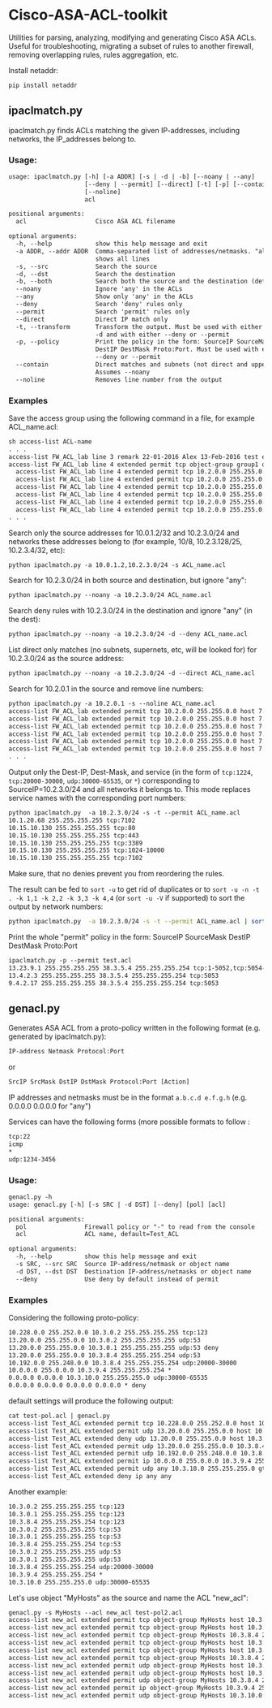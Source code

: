 # Cisco-ASA-ACL-toolkit
Utilities for parsing, analyzing, modifying and generating Cisco ASA ACLs. Useful for troubleshooting, migrating a subset of rules to another firewall, removing overlapping rules, rules aggregation, etc.

Install netaddr:

```sh
pip install netaddr
```
## ipaclmatch.py 

ipaclmatch.py finds ACLs matching the given IP-addresses, including networks, the IP_addresses belong to.

### Usage:

```txt
usage: ipaclmatch.py [-h] [-a ADDR] [-s | -d | -b] [--noany | --any]
                     [--deny | --permit] [--direct] [-t] [-p] [--contain]
                     [--noline]
                     acl

positional arguments:
  acl                   Cisco ASA ACL filename

optional arguments:
  -h, --help            show this help message and exit
  -a ADDR, --addr ADDR  Comma-separated list of addresses/netmasks. "all"
                        shows all lines
  -s, --src             Search the source
  -d, --dst             Search the destination
  -b, --both            Search both the source and the destination (default)
  --noany               Ignore 'any' in the ACLs
  --any                 Show only 'any' in the ACLs
  --deny                Search 'deny' rules only
  --permit              Search 'permit' rules only
  --direct              Direct IP match only
  -t, --transform       Transform the output. Must be used with either -s or
                        -d and with either --deny or --permit
  -p, --policy          Print the policy in the form: SourceIP SourceMask
                        DestIP DestMask Proto:Port. Must be used with either
                        --deny or --permit
  --contain             Direct matches and subnets (not direct and uppernets).
                        Assumes --noany
  --noline              Removes line number from the output

```

### Examples

Save the access group using the following command in a file, for example ACL_name.acl:

```txt
sh access-list ACL-name
. . .
access-list FW_ACL_lab line 3 remark 22-01-2016 Alex 13-Feb-2016 test entries
access-list FW_ACL_lab line 4 extended permit tcp object-group group1 object-group group2 object-group group3 0x18972f28 
  access-list FW_ACL_lab line 4 extended permit tcp 10.2.0.0 255.255.0.0 host 7.2.2.189 eq ldap (hitcnt=0) 0x6e3a516f 
  access-list FW_ACL_lab line 4 extended permit tcp 10.2.0.0 255.255.0.0 host 7.2.2.189 eq 10389 (hitcnt=0) 0x771e885b 
  access-list FW_ACL_lab line 4 extended permit tcp 10.2.0.0 255.255.0.0 host 7.2.2.189 eq 10391 (hitcnt=0) 0x7055a227 
  access-list FW_ACL_lab line 4 extended permit tcp 10.2.0.0 255.255.0.0 host 7.2.2.189 eq 10393 (hitcnt=0) 0x1fdbe0d8 
  access-list FW_ACL_lab line 4 extended permit tcp 10.2.0.0 255.255.0.0 host 7.2.2.189 eq 10395 (hitcnt=0) 0xbd11fc51 
  access-list FW_ACL_lab line 4 extended permit tcp 10.2.0.0 255.255.0.0 host 7.2.2.189 eq 10636 (hitcnt=0) 0xc47c2cf2 
. . .
```

Search only the source addresses for 10.0.1.2/32 and 10.2.3.0/24 and networks these addresses belong to (for example, 10/8, 10.2.3.128/25, 10.2.3.4/32, etc):

```txt
python ipaclmatch.py -a 10.0.1.2,10.2.3.0/24 -s ACL_name.acl 
```

Search for 10.2.3.0/24 in both source and destination, but ignore "any":

```txt
python ipaclmatch.py --noany -a 10.2.3.0/24 ACL_name.acl 
```

Search deny rules with 10.2.3.0/24 in the destination and ignore "any" (in the dest):

```txt
python ipaclmatch.py --noany -a 10.2.3.0/24 -d --deny ACL_name.acl
```

List direct only matches (no subnets, supernets, etc, will be looked for) for 10.2.3.0/24 as the source address:

```txt
python ipaclmatch.py --noany -a 10.2.3.0/24 -d --direct ACL_name.acl
```
Search for 10.2.0.1 in the source and remove line numbers:

```txt
python ipaclmatch.py -a 10.2.0.1 -s --noline ACL_name.acl
access-list FW_ACL_lab extended permit tcp 10.2.0.0 255.255.0.0 host 7.2.2.189 eq ldap 
access-list FW_ACL_lab extended permit tcp 10.2.0.0 255.255.0.0 host 7.2.2.189 eq 10389 
access-list FW_ACL_lab extended permit tcp 10.2.0.0 255.255.0.0 host 7.2.2.189 eq 10391 
access-list FW_ACL_lab extended permit tcp 10.2.0.0 255.255.0.0 host 7.2.2.189 eq 10393 
access-list FW_ACL_lab extended permit tcp 10.2.0.0 255.255.0.0 host 7.2.2.189 eq 10395 
access-list FW_ACL_lab extended permit tcp 10.2.0.0 255.255.0.0 host 7.2.2.189 eq 10636 
. . .
```

Output only the Dest-IP, Dest-Mask, and service (in the form of `tcp:1224`, `tcp:20000-30000`, `udp:30000-65535`, or `*`) corresponding to SourceIP=10.2.3.0/24 and all networks it belongs to. This mode replaces service names with the corresponding  port numbers:

```txt
python ipaclmatch.py  -a 10.2.3.0/24 -s -t --permit ACL_name.acl
10.1.20.68 255.255.255.255 tcp:7102
10.15.10.130 255.255.255.255 tcp:80
10.15.10.130 255.255.255.255 tcp:443
10.15.10.130 255.255.255.255 tcp:3389
10.15.10.130 255.255.255.255 tcp:1024-10000
10.15.10.130 255.255.255.255 tcp:7102

```
Make sure, that no denies prevent you from reordering the rules.

The result can be fed to `sort -u` to get rid of duplicates or to `sort -u -n -t . -k 1,1 -k 2,2 -k 3,3 -k 4,4` (or `sort -u -V` if supported) to sort the output by network numbers:

```sh
python ipaclmatch.py  -a 10.2.3.0/24 -s -t --permit ACL_name.acl | sort -u -n -t . -k 1,1 -k 2,2 -k 3,3 -k 4,4
```
Print the whole "permit" policy in the form:
SourceIP SourceMask DestIP DestMask Proto:Port
```txt
ipaclmatch.py -p --permit test.acl
13.23.9.1 255.255.255.255 38.3.5.4 255.255.255.254 tcp:1-5052,tcp:5054-65535
13.4.2.3 255.255.255.255 38.3.5.4 255.255.255.254 tcp:5053
9.4.2.17 255.255.255.255 38.3.5.4 255.255.255.254 tcp:5053
```

## genacl.py

Generates ASA ACL from a proto-policy written in the following format (e.g. generated by ipaclmatch.py):

```txt
IP-address Netmask Protocol:Port
```
or

```txt
SrcIP SrcMask DstIP DstMask Protocol:Port [Action]
```
IP addresses and netmasks must be in the format `a.b.c.d e.f.g.h` (e.g. 0.0.0.0 0.0.0.0 for "any")

Services can have the following forms (more possible formats to follow :
```txt
tcp:22
icmp
*
udp:1234-3456
```

### Usage:

```txt
genacl.py -h
usage: genacl.py [-h] [-s SRC | -d DST] [--deny] [pol] [acl]

positional arguments:
  pol                Firewall policy or "-" to read from the console
  acl                ACL name, default=Test_ACL

optional arguments:
  -h, --help         show this help message and exit
  -s SRC, --src SRC  Source IP-address/netmask or object name
  -d DST, --dst DST  Destination IP-address/netmasks or object name
  --deny             Use deny by default instead of permit
```


### Examples

Considering the following proto-policy:

```txt
10.228.0.0 255.252.0.0 10.3.0.2 255.255.255.255 tcp:123
13.20.0.0 255.255.0.0 10.3.0.2 255.255.255.255 udp:53
13.20.0.0 255.255.0.0 10.3.0.1 255.255.255.255 udp:53 deny
13.20.0.0 255.255.0.0 10.3.8.4 255.255.255.254 udp:53
10.192.0.0 255.248.0.0 10.3.8.4 255.255.255.254 udp:20000-30000
10.0.0.0 255.0.0.0 10.3.9.4 255.255.255.254 *
0.0.0.0 0.0.0.0 10.3.10.0 255.255.255.0 udp:30000-65535
0.0.0.0 0.0.0.0 0.0.0.0 0.0.0.0 * deny
```

default settings will produce the following output:

```txt
cat test-pol.acl | genacl.py
access-list Test_ACL extended permit tcp 10.228.0.0 255.252.0.0 host 10.3.0.2 eq 123
access-list Test_ACL extended permit udp 13.20.0.0 255.255.0.0 host 10.3.0.2 eq 53
access-list Test_ACL extended deny udp 13.20.0.0 255.255.0.0 host 10.3.0.1 eq 53
access-list Test_ACL extended permit udp 13.20.0.0 255.255.0.0 10.3.8.4 255.255.255.254 eq 53
access-list Test_ACL extended permit udp 10.192.0.0 255.248.0.0 10.3.8.4 255.255.255.254 range 20000 30000
access-list Test_ACL extended permit ip 10.0.0.0 255.0.0.0 10.3.9.4 255.255.255.254 
access-list Test_ACL extended permit udp any 10.3.10.0 255.255.255.0 gt 30000
access-list Test_ACL extended deny ip any any 
```

Another example:

```txt
10.3.0.2 255.255.255.255 tcp:123
10.3.0.1 255.255.255.255 tcp:123
10.3.8.4 255.255.255.254 tcp:123
10.3.0.2 255.255.255.255 tcp:53
10.3.0.1 255.255.255.255 tcp:53
10.3.8.4 255.255.255.254 tcp:53
10.3.0.2 255.255.255.255 udp:53
10.3.0.1 255.255.255.255 udp:53
10.3.8.4 255.255.255.254 udp:20000-30000
10.3.9.4 255.255.255.254 *
10.3.10.0 255.255.255.0 udp:30000-65535
```

Let's use object "MyHosts" as the source and name the ACL "new_acl":

```txt
genacl.py -s MyHosts --acl new_acl test-pol2.acl
access-list new_acl extended permit tcp object-group MyHosts host 10.3.0.2 eq 123
access-list new_acl extended permit tcp object-group MyHosts host 10.3.0.1 eq 123
access-list new_acl extended permit tcp object-group MyHosts 10.3.8.4 255.255.255.254 eq 123
access-list new_acl extended permit tcp object-group MyHosts host 10.3.0.2 eq 53
access-list new_acl extended permit tcp object-group MyHosts host 10.3.0.1 eq 53
access-list new_acl extended permit tcp object-group MyHosts 10.3.8.4 255.255.255.254 eq 53
access-list new_acl extended permit udp object-group MyHosts host 10.3.0.2 eq 53
access-list new_acl extended permit udp object-group MyHosts host 10.3.0.1 eq 53
access-list new_acl extended permit udp object-group MyHosts 10.3.8.4 255.255.255.254 range 20000 30000
access-list new_acl extended permit ip object-group MyHosts 10.3.9.4 255.255.255.254 
access-list new_acl extended permit udp object-group MyHosts 10.3.10.0 255.255.255.0 gt 30000
```


